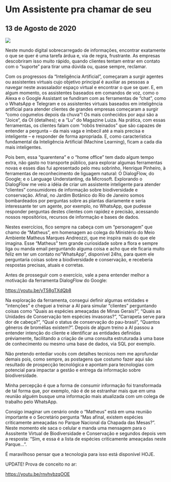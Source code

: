 # Um Assistente pra chamar de seu
## 13 de Agosto de 2020

![](http://dalcinweb.s3-website-us-east-1.amazonaws.com/github/BiodivDadosMeta/assistentePraChamarSeu1.jpg)

Neste mundo digital sobrecarregado de informações, encontrar exatamente o que se quer é uma tarefa árdua e, via de regra, frustrante. As empresas descobriram isso muito rápido, quando clientes tentam entrar em contato com o “suporte” para tirar uma dúvida ou, quase sempre, reclamar.

Com os progressos da “Inteligência Artificial”, começaram a surgir agentes ou assistentes virtuais cujo objetivo principal é auxiliar as pessoas a navegar neste avassalador espaço virtual e encontrar o que se quer. E, em algum momento, os assistentes baseados em comandos de voz, como o Alexa e o Google Assistant se fundiram com as ferramentas de “chat”, como o WhatsApp e Telegram e os assistentes virtuais baseados em inteligência artificial para atender clientes de grandes empresas começaram a surgir “como cogumelos depois da chuva”! Os mais conhecidos por aqui são a “Joice“, da OI (detalhes); e a “Lu” do Magazine Luiza. Na prática, com essas ferramentas, os clientes falam com “robôs treinados” que são capazes de entender a pergunta – da mais vaga e imbecil até a mais precisa e inteligente – e responder de forma apropriada. E, como característica fundamental da Inteligência Artificial (Machine Learning), ficam a cada dia mais inteligentes.

Pois bem, essa “quarentena” e o “home office” tem dado algum tempo extra, não gasto no transporte público, para explorar algumas ferramentas novas e esses dias fui apresentado pelo meu sobrinho, Henrique Pinheiro, à ferramentas de reconhecimento de liguagem natural: O DialogFlow, do Google; e o Language Understanting, da Microsoft. Explorando o DialogFlow me veio a idéia de criar um assistente inteligente para atender “clientes” consumidores de informação sobre biodiversidade e conservação. Afinal, no Jardim Botânico do Rio de Janeiro somos bombardeados por perguntas sobre as plantas diariamente e seria interessante ter um agente, por exemplo, no WhatsApp, que pudesse responder perguntas destes clientes com rapidez e precisão, acessando nossos repositórios, recursos de informação e bases de dados.

Nestes exercícios, fico sempre na cabeça com um “personagem” que chamo de “Matheus”, em homenagem ao colega do Ministério do Meio Ambiente Matheus Marques Andreozzi, que me inspira mais do que ele imagina. Esse “Matheus” tem grande curiosidade sobre a flora e sempre liga ou manda email perguntando alguma coisa e acho que ele ficaria muito feliz em ter um contato no”WhatsApp”, disponível 24hs, para quem ele perguntaria coisas sobre a biodiversidade e conservação, e receberia respostas precisas, atuais e corretas.

Antes de prosseguir com o exercício, vale a pena entender melhor a motivação da ferramenta DialogFlow do Google: 

https://youtu.be/yT58gTXdQb8

Na exploração da ferramenta, consegui definir algumas entidades e “intenções” e cheguei a treinar a AI para simular “clientes” perguntando coisas como “Quais as espécies ameaçadas de Minas Gerais?”, “Quais as Unidades de Conservação tem espécies invasoras?”, “Carrapeta serve para dor de cabeça?”, “Qual o status de conservação do pau-brasil”, “Quantos gêneros de bromélias existem?”. Depois de algum treino a AI passou a entender intenção do cliente e identificar as entidades definidas préviamente, facilitando a criação de uma consulta estruturada à uma base de conhecimento ou mesmo uma base de dados, via SQL por exemplo.

Não pretendo entediar vocês com detalhes tecnicos nem me aprofundar demais pois, como sempre, as postagens que costumo fazer aqui são resultado de prospecção tecnológica e apontam para tecnologias com potencial para impactar a gestão e entrega da informação sobre biodiversidade.

Minha percepção é que a forma de consumir informação foi transformada de tal forma que, por exemplo, não é de se estranhar mais que em uma reunião alguém busque uma informação mais atualizada com um colega de trabalho pelo WhatsApp.

Consigo imaginar um cenário onde o “Matheus” está em uma reunião importante e o Secretário pergunta “Mas afinal, existem espécies criticamente ameaçadas no Parque Nacional da Chapada das Mesas?”. Neste momento ele saca o celular e manda uma mensagem para o Asssitente Virtual de Biodiversidade e Conservação e segundos depois vem a resposta: “Sim, e essa é a lista de espécies criticamente ameaçadas neste Parque…”.

É maravilhoso pensar que a tecnologia para isso está disponível HOJE.

UPDATE! Prova de conceito no ar:

https://youtu.be/rnvhvbzqOOE
